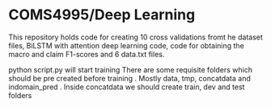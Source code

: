 # COMS4995/Deep Learning
This repository holds code for creating 10 cross validations fromt he dataset files, BiLSTM with attention deep learning code, code for obtaining the macro and claim F1-scores and 6 data.txt files.


python script.py will start training
There are some requisite folders which should be pre created before training .
Mostly data, tmp, concatdata and indomain_pred .
Inside concatdata we should create train, dev and test folders
